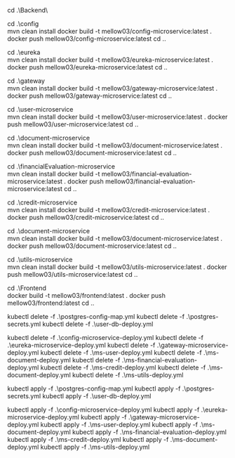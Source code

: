<!-- Backend -->
cd .\Backend\

cd .\config\
mvn clean install
docker build -t mellow03/config-microservice:latest .
docker push mellow03/config-microservice:latest
cd ..

cd .\eureka\
mvn clean install
docker build -t mellow03/eureka-microservice:latest .
docker push mellow03/eureka-microservice:latest
cd ..

cd .\gateway\
mvn clean install
docker build -t mellow03/gateway-microservice:latest .
docker push mellow03/gateway-microservice:latest
cd ..

cd .\user-microservice\
mvn clean install
docker build -t mellow03/user-microservice:latest .
docker push mellow03/user-microservice:latest
cd ..

cd .\document-microservice\
mvn clean install
docker build -t mellow03/document-microservice:latest .
docker push mellow03/document-microservice:latest
cd ..

cd .\financialEvaluation-microservice\
mvn clean install
docker build -t mellow03/financial-evaluation-microservice:latest .
docker push mellow03/financial-evaluation-microservice:latest
cd ..

cd .\credit-microservice\
mvn clean install
docker build -t mellow03/credit-microservice:latest .
docker push mellow03/credit-microservice:latest
cd ..

cd .\document-microservice\
mvn clean install
docker build -t mellow03/document-microservice:latest .
docker push mellow03/document-microservice:latest
cd ..

cd .\utils-microservice\
mvn clean install
docker build -t mellow03/utils-microservice:latest .
docker push mellow03/utils-microservice:latest
cd ..

<!-- Frontend -->
cd .\Frontend\
docker build -t mellow03/frontend:latest .
docker push mellow03/frontend:latest
cd ..


<!-- Kubernetes -->
<!-- DB -->
kubectl delete -f .\postgres-config-map.yml
kubectl delete -f .\postgres-secrets.yml 
kubectl delete -f .\user-db-deploy.yml

kubectl delete -f .\config-microservice-deploy.yml
kubectl delete -f .\eureka-microservice-deploy.yml
kubectl delete -f .\gateway-microservice-deploy.yml
kubectl delete -f .\ms-user-deploy.yml
kubectl delete -f .\ms-document-deploy.yml
kubectl delete -f .\ms-financial-evaluation-deploy.yml
kubectl delete -f .\ms-credit-deploy.yml
kubectl delete -f .\ms-document-deploy.yml
kubectl delete -f .\ms-utils-deploy.yml

<!-- Deployment -->
<!-- DB -->
kubectl apply -f .\postgres-config-map.yml
kubectl apply -f .\postgres-secrets.yml
kubectl apply -f .\user-db-deploy.yml

kubectl apply -f .\config-microservice-deploy.yml
kubectl apply -f .\eureka-microservice-deploy.yml
kubectl apply -f .\gateway-microservice-deploy.yml
kubectl apply -f .\ms-user-deploy.yml
kubectl apply -f .\ms-document-deploy.yml
kubectl apply -f .\ms-financial-evaluation-deploy.yml
kubectl apply -f .\ms-credit-deploy.yml
kubectl apply -f .\ms-document-deploy.yml
kubectl apply -f .\ms-utils-deploy.yml
